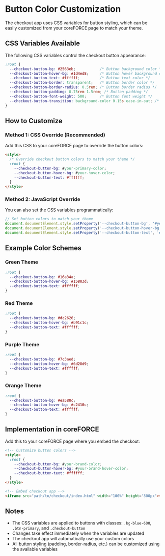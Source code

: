 # Button Color Customization

The checkout app uses CSS variables for button styling, which can be easily customized from your coreFORCE page to match your theme.

## CSS Variables Available

The following CSS variables control the checkout button appearance:

```css
:root {
  --checkout-button-bg: #2563eb;           /* Button background color */
  --checkout-button-hover-bg: #1d4ed8;     /* Button hover background color */
  --checkout-button-text: #ffffff;         /* Button text color */
  --checkout-button-border: transparent;   /* Button border color */
  --checkout-button-border-radius: 0.5rem; /* Button border radius */
  --checkout-button-padding: 0.75rem 1.5rem; /* Button padding */
  --checkout-button-font-weight: 500;      /* Button font weight */
  --checkout-button-transition: background-color 0.15s ease-in-out; /* Transition */
}
```

## How to Customize

### Method 1: CSS Override (Recommended)

Add this CSS to your coreFORCE page to override the button colors:

```html
<style>
  /* Override checkout button colors to match your theme */
  :root {
    --checkout-button-bg: #your-primary-color;
    --checkout-button-hover-bg: #your-hover-color;
    --checkout-button-text: #ffffff;
  }
</style>
```

### Method 2: JavaScript Override

You can also set the CSS variables programmatically:

```javascript
// Set button colors to match your theme
document.documentElement.style.setProperty('--checkout-button-bg', '#your-primary-color');
document.documentElement.style.setProperty('--checkout-button-hover-bg', '#your-hover-color');
document.documentElement.style.setProperty('--checkout-button-text', '#ffffff');
```

## Example Color Schemes

### Green Theme
```css
:root {
  --checkout-button-bg: #16a34a;
  --checkout-button-hover-bg: #15803d;
  --checkout-button-text: #ffffff;
}
```

### Red Theme
```css
:root {
  --checkout-button-bg: #dc2626;
  --checkout-button-hover-bg: #b91c1c;
  --checkout-button-text: #ffffff;
}
```

### Purple Theme
```css
:root {
  --checkout-button-bg: #7c3aed;
  --checkout-button-hover-bg: #6d28d9;
  --checkout-button-text: #ffffff;
}
```

### Orange Theme
```css
:root {
  --checkout-button-bg: #ea580c;
  --checkout-button-hover-bg: #c2410c;
  --checkout-button-text: #ffffff;
}
```

## Implementation in coreFORCE

Add this to your coreFORCE page where you embed the checkout:

```html
<!-- Customize button colors -->
<style>
  :root {
    --checkout-button-bg: #your-brand-color;
    --checkout-button-hover-bg: #your-brand-hover-color;
    --checkout-button-text: #ffffff;
  }
</style>

<!-- Embed checkout app -->
<iframe src="path/to/checkout/index.html" width="100%" height="800px"></iframe>
```

## Notes

- The CSS variables are applied to buttons with classes: `.bg-blue-600`, `.btn-primary`, and `.checkout-button`
- Changes take effect immediately when the variables are updated
- The checkout app will automatically use your custom colors
- All button styling (padding, border-radius, etc.) can be customized using the available variables 